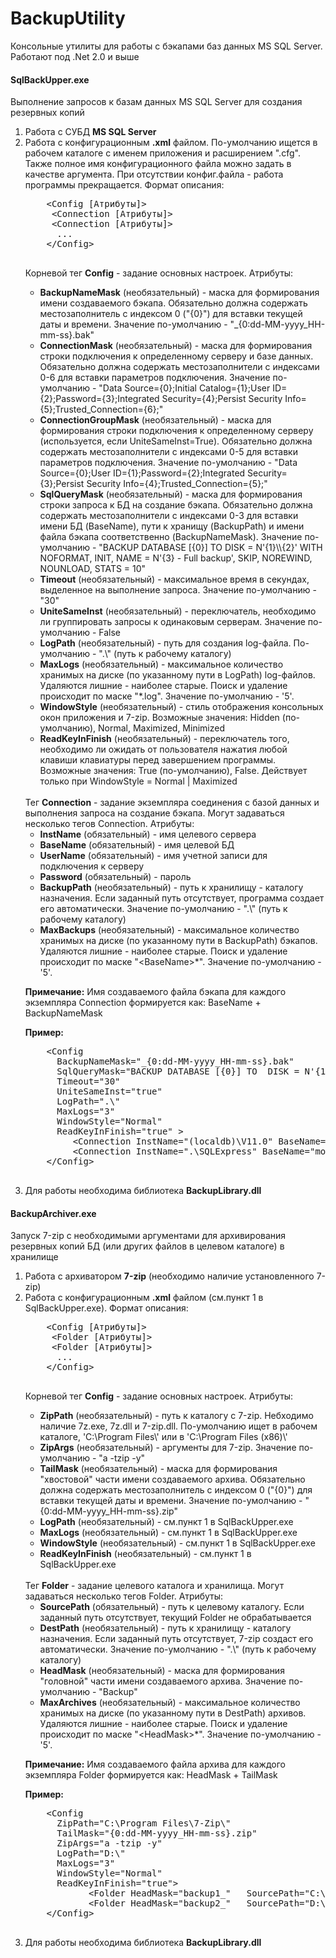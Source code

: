 # BackupUtility
Консольные утилиты для работы с бэкапами баз данных MS SQL Server.<BR>
Работают под .Net 2.0 и выше
<!--Console utilities for work with database backup's:-->

<!--#####################################################################################################################-->
<H4>SqlBackUpper.exe</H4>
<!--Executing SQL queries to databases for creating backup's.-->
Выполнение запросов к базам данных MS SQL Server для создания резервных копий
<OL>
  <LI>Работа с СУБД <B>MS SQL Server</B>
  <LI>Работа с конфигурационным <B>.xml</B> файлом. По-умолчанию ищется в рабочем каталоге с именем приложения и расширением ".cfg". Также полное имя конфигурационного файла можно задать в качестве аргумента. При отсутствии конфиг.файла - работа программы прекращается. Формат описания:<BR>
  
  <PRE class="font-weight: bold;">
    &lt;Config [Атрибуты]>
     &lt;Connection [Атрибуты]> 
     &lt;Connection [Атрибуты]>
      ...
    &lt;/Config>
  </PRE>
    	
Корневой тег <B>Config</B> - задание основных настроек. Атрибуты:
<UL>
  <LI><B>BackupNameMask</B> (необязательный) - маска для формирования имени создаваемого бэкапа. Обязательно должна содержать местозаполнитель с индексом 0 ("{0}") для вставки текущей даты и времени. Значение по-умолчанию -  "_{0:dd-MM-yyyy_HH-mm-ss}.bak"
  <LI><B>ConnectionMask</B> (необязательный) - маска для формирования строки подключения к определенному серверу и базе данных. Обязательно должна содержать местозаполнители с индексами 0-6 для вставки параметров подключения. Значение по-умолчанию - "Data Source={0};Initial Catalog={1};User ID={2};Password={3};Integrated Security={4};Persist Security Info={5};Trusted_Connection={6};"
  <LI><B>ConnectionGroupMask</B> (необязательный) - маска для формирования строки подключения к определенному серверу (используется, если UniteSameInst=True). Обязательно должна содержать местозаполнители с индексами 0-5 для вставки параметров подключения. Значение по-умолчанию - "Data Source={0};User ID={1};Password={2};Integrated Security={3};Persist Security Info={4};Trusted_Connection={5};"
  <LI><B>SqlQueryMask</B> (необязательный) - маска для формирования строки запроса к БД на создание бэкапа. Обязательно должна содержать местозаполнители с индексами 0-3 для вставки имени БД (BaseName), пути к хранищу (BackupPath) и имени файла бэкапа соответственно (BackupNameMask). Значение по-умолчанию - "BACKUP DATABASE [{0}] TO  DISK = N'{1}\\{2}' WITH NOFORMAT, INIT,  NAME = N'{3} - Full backup', SKIP, NOREWIND, NOUNLOAD,  STATS = 10"
  <LI><B>Timeout</B> (необязательный) - максимальное время в секундах, выделенное на выполнение запроса. Значение по-умолчанию - "30"
  <LI><B>UniteSameInst</B> (необязательный) - переключатель, необходимо ли группировать запросы к одинаковым серверам. Значение по-умолчанию - False
  <LI><B>LogPath</B> (необязательный) - путь для создания log-файла. По-умолчанию - ".\" (путь к рабочему каталогу)<BR>
  <LI><B>MaxLogs</B> (необязательный) - максимальное количество хранимых на диске (по указанному пути в LogPath) log-файлов. Удаляются лишние - наиболее старые. Поиск и удаление происходит по маске "*.log". Значение по-умолчанию - '5'.<BR>
  <LI><B>WindowStyle</B> (необязательный) - стиль отображения консольных окон приложения и 7-zip. Возможные значения: Hidden (по-умолчанию), Normal, Maximized, Minimized<BR>
  <LI><B>ReadKeyInFinish</B> (необязательный) - переключатель того, необходимо ли ожидать от пользователя нажатия любой клавиши клавиатуры перед завершением программы. Возможные значения: True (по-умолчанию), False. Действует только при WindowStyle = Normal | Maximized<BR>
</UL>
<BR>
Тег <B>Connection</B> - задание экземпляра соединения с базой данных и выполнения запроса на создание бэкапа. Могут задаваться несколько тегов Connection. Атрибуты:
<UL>
  <LI><B>InstName</B> (обязательный) - имя целевого сервера<BR>
  <LI><B>BaseName</B> (обязательный) - имя целевой БД<BR>
  <LI><B>UserName</B> (обязательный) - имя учетной записи для подключения к серверу<BR>
  <LI><B>Password</B> (обязательный) - пароль<BR>
  <LI><B>BackupPath</B> (необязательный) - путь к хранилищу - каталогу назначения. Если заданный путь отсутствует, программа создает его автоматически. Значение по-умолчанию - ".\" (путь к рабочему каталогу)<BR>
  <LI><B>MaxBackups</B> (необязательный) - максимальное количество хранимых на диске (по указанному пути в BackupPath) бэкапов. Удаляются лишние - наиболее старые. Поиск и удаление происходит по маске "&lt;BaseName>*". Значение по-умолчанию - '5'.<BR>
</UL>
<P><B>Примечание:</B> Имя создаваемого файла бэкапа для каждого экземпляра Connection формируется как: BaseName + BackupNameMask</P>

<B>Пример:</B>
  <PRE>
    &lt;Config
      BackupNameMask="_{0:dd-MM-yyyy_HH-mm-ss}.bak" 
      SqlQueryMask="BACKUP DATABASE [{0}] TO  DISK = N'{1}\\{2}' WITH NOFORMAT, INIT,  NAME = N'{3} - Full backup', SKIP, NOREWIND, NOUNLOAD,  STATS = 10"
      Timeout="30"
      UniteSameInst="true"
      LogPath=".\" 
      MaxLogs="3" 
      WindowStyle="Normal" 
      ReadKeyInFinish="true" >
         &lt;Connection InstName="(localdb)\V11.0" BaseName="master" UserName="" Password="" BackupPath="D:\Backup1\" MaxBackups="3"/>
         &lt;Connection InstName=".\SQLExpress" BaseName="model" UserName="gee12-PC\gee12" Password="" BackupPath="D:\Backup2\" MaxBackups="5"/>
    &lt;/Config>
  </PRE>
  
  <LI>Для работы необходима библиотека <B>BackupLibrary.dll</B><BR>
</OL>

<!--#####################################################################################################################-->
<H4>BackupArchiver.exe</H4>
Запуск 7-zip с необходимыми аргументами для архивирования резервных копий БД (или других файлов в целевом каталоге) в хранилище
<!--Archiving files (databases backup's) to some destination folder (using 7-zip).-->
<OL>
  <LI>Работа с архиватором <B>7-zip</B> (необходимо наличие установленного 7-zip)<BR>
  <LI>Работа с конфигурационным <B>.xml</B> файлом (см.пункт 1 в SqlBackUpper.exe). Формат описания:<BR>
  
  <PRE class="font-weight: bold;">
    &lt;Config [Атрибуты]>
     &lt;Folder [Атрибуты]> 
     &lt;Folder [Атрибуты]>
      ...
    &lt;/Config>
  </PRE>
    	
Корневой тег <B>Config</B> - задание основных настроек. Атрибуты:
<UL>
  <LI><B>ZipPath</B> (необязательный) - путь к каталогу с 7-zip. Небходимо наличие 7z.exe, 7z.dll и 7-zip.dll. По-умолчанию ищет в рабочем каталоге, 'C:\Program Files\' или в 'C:\Program Files (x86)\'<BR>
  <LI><B>ZipArgs</B> (необязательный) - аргументы для 7-zip. Значение по-умолчанию - "a -tzip -y"<BR>
  <LI><B>TailMask</B> (необязательный) - маска для формирования "хвостовой" части имени создаваемого архива. Обязательно должна содержать местозаполнитель с индексом 0 ("{0}") для вставки текущей даты и времени. Значение по-умолчанию - "{0:dd-MM-yyyy_HH-mm-ss}.zip"<BR>
  <LI><B>LogPath</B> (необязательный) - см.пункт 1 в SqlBackUpper.exe<BR>
  <LI><B>MaxLogs</B> (необязательный) - см.пункт 1 в SqlBackUpper.exe<BR>
  <LI><B>WindowStyle</B> (необязательный) - см.пункт 1 в SqlBackUpper.exe<BR>
  <LI><B>ReadKeyInFinish</B> (необязательный) - см.пункт 1 в SqlBackUpper.exe<BR>
</UL>
<BR>
Тег <B>Folder</B> - задание целевого каталога и хранилища. Могут задаваться несколько тегов Folder. Атрибуты:
<UL>
  <LI><B>SourcePath</B> (обязательный) - путь к целевому каталогу. Если заданный путь отсутствует, текущий Folder не обрабатывается<BR>
  <LI><B>DestPath</B> (необязательный) - путь к хранилищу - каталогу назначения. Если заданный путь отсутствует, 7-zip создаст его автоматически. Значение по-умолчанию - ".\" (путь к рабочему каталогу)<BR>
  <LI><B>HeadMask</B> (необязательный) - маска для формирования "головной" части имени создаваемого архива. Значение по-умолчанию - "Backup"<BR>
  <LI><B>MaxArchives</B> (необязательный) - максимальное количество хранимых на диске (по указанному пути в DestPath) архивов. Удаляются лишние - наиболее старые. Поиск и удаление происходит по маске "&lt;HeadMask>*". Значение по-умолчанию - '5'.<BR>
</UL>
<P><B>Примечание:</B> Имя создаваемого файла архива для каждого экземпляра Folder формируется как: HeadMask + TailMask</P>

<B>Пример:</B>
  <PRE>
    &lt;Config 
      ZipPath="C:\Program Files\7-Zip\" 
      TailMask="{0:dd-MM-yyyy_HH-mm-ss}.zip" 
      ZipArgs="a -tzip -y" 
      LogPath="D:\" 
      MaxLogs="3" 
      WindowStyle="Normal" 
      ReadKeyInFinish="true">
            &lt;Folder HeadMask="backup1_" 	 SourcePath="C:\Backup1" 	DestPath="D:\Archive1" MaxArchives="3" />
            &lt;Folder HeadMask="backup2_" 	 SourcePath="D:\Backup2" 	DestPath="D:\Archive2" MaxArchives="10" />
    &lt;/Config>
  </PRE>
  
  <LI>Для работы необходима библиотека <B>BackupLibrary.dll</B><BR>
</OL>

